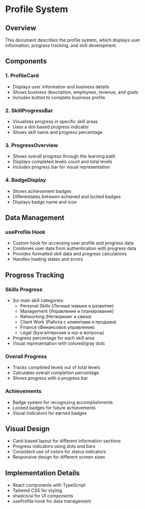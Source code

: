 # Profile System

## Overview
This document describes the profile system, which displays user information, progress tracking, and skill development.

## Components

### 1. ProfileCard
- Displays user information and business details
- Shows business description, employees, revenue, and goals
- Includes button to complete business profile

### 2. SkillProgressBar
- Visualizes progress in specific skill areas
- Uses a dot-based progress indicator
- Shows skill name and progress percentage

### 3. ProgressOverview
- Shows overall progress through the learning path
- Displays completed levels count and total levels
- Includes progress bar for visual representation

### 4. BadgeDisplay
- Shows achievement badges
- Differentiates between achieved and locked badges
- Displays badge name and icon

## Data Management

### useProfile Hook
- Custom hook for accessing user profile and progress data
- Combines user data from authentication with progress data
- Provides formatted skill data and progress calculations
- Handles loading states and errors

## Progress Tracking

### Skills Progress
- Six main skill categories:
  - Personal Skills (Личные навыки и развитие)
  - Management (Управление и планирование)
  - Networking (Нетворкинг и связи)
  - Client Work (Работа с клиентами и продажи)
  - Finance (Финансовое управление)
  - Legal (Бухгалтерские и юр-е вопросы)
- Progress percentage for each skill area
- Visual representation with colored/gray dots

### Overall Progress
- Tracks completed levels out of total levels
- Calculates overall completion percentage
- Shows progress with a progress bar

### Achievements
- Badge system for recognizing accomplishments
- Locked badges for future achievements
- Visual indicators for earned badges

## Visual Design
- Card-based layout for different information sections
- Progress indicators using dots and bars
- Consistent use of colors for status indicators
- Responsive design for different screen sizes

## Implementation Details
- React components with TypeScript
- Tailwind CSS for styling
- shadcn/ui for UI components
- useProfile hook for data management 